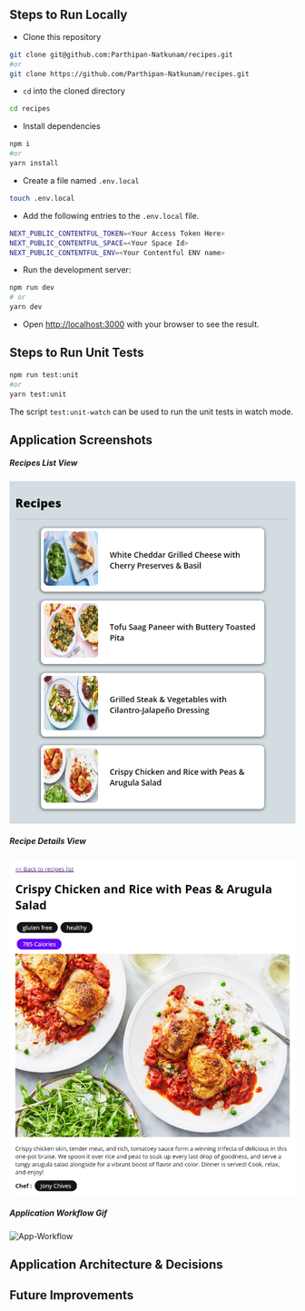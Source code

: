 ## Steps to Run Locally

- Clone this repository

```bash
git clone git@github.com:Parthipan-Natkunam/recipes.git
#or
git clone https://github.com/Parthipan-Natkunam/recipes.git
```

- `cd` into the cloned directory

```bash
cd recipes
```

- Install dependencies

```bash
npm i
#or
yarn install
```

- Create a file named `.env.local`

```bash
touch .env.local
```

- Add the following entries to the `.env.local` file.

```bash
NEXT_PUBLIC_CONTENTFUL_TOKEN=<Your Access Token Here>
NEXT_PUBLIC_CONTENTFUL_SPACE=<Your Space Id>
NEXT_PUBLIC_CONTENTFUL_ENV=<Your Contentful ENV name>
```

- Run the development server:

```bash
npm run dev
# or
yarn dev
```

- Open [http://localhost:3000](http://localhost:3000) with your browser to see the result.

## Steps to Run Unit Tests

```bash
npm run test:unit
#or
yarn test:unit
```

The script `test:unit-watch` can be used to run the unit tests in watch mode.

## Application Screenshots

##### Recipes List View

![Recipes-List-Page](screenshots/screen1.png)

##### Recipe Details View

![Recipe-Details-page](screenshots/screen2.png)

##### Application Workflow Gif

![App-Workflow](screenshots/recipe_app.gif)

## Application Architecture & Decisions

## Future Improvements
